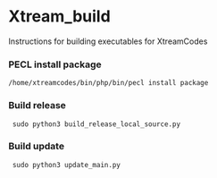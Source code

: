 # Xtream_build
Instructions for building executables for XtreamCodes

### PECL install package
```/home/xtreamcodes/bin/php/bin/pecl install package```

### Build release
``` sudo python3 build_release_local_source.py```

### Build update
``` sudo python3 update_main.py```